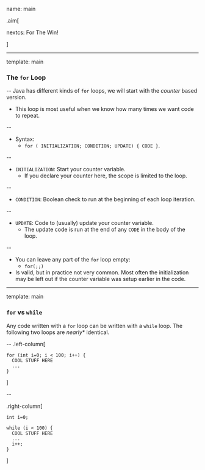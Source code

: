 name: main

.aim[<div>
nextcs: For The Win!
</div>]

---
template: main

### The `for` Loop

--
Java has different kinds of `for` loops, we will start with the _counter_ based version.

- This loop is most useful when we know how many times we want code to repeat.

--
- Syntax:
  - `for ( INITIALIZATION; CONDITION; UPDATE) { CODE }`.

--
- `INITIALIZATION`: Start your counter variable.
  - If you declare your counter here, the scope is limited to the loop.

--
- `CONDITION`: Boolean check to run at the beginning of each loop iteration.

--
- `UPDATE`: Code to (usually) update your counter variable.
  - The update code is run at the end of any `CODE` in the body of the loop.

--
- You can leave any part of the `for` loop empty:
  - `for(;;)`
- Is valid, but in practice not very common. Most often the initialization may be left out if the counter variable was setup earlier in the code.

---
template: main

### `for` vs `while`

Any code written with a `for` loop can be written with a `while` loop. The following two loops are _nearly_\* identical.

--
.left-column[
```
for (int i=0; i < 100; i++) {
  COOL STUFF HERE
  ...
}
```
]

--

.right-column[
```
int i=0;

while (i < 100) {
  COOL STUFF HERE
  ...
  i++;
}
```
]
